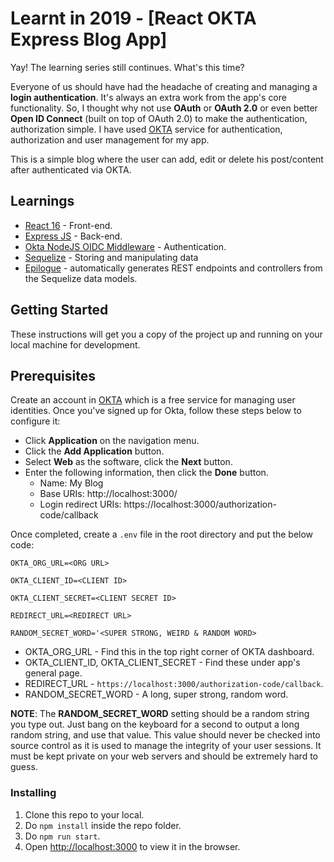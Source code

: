 # Learnt in 2019 - [React OKTA Express Blog App]

Yay! The learning series still continues. What's this time?

Everyone of us should have had the headache of creating and managing a **login authentication**. It's always an extra work from the app's core functionality. So, I thought why not use **OAuth** or **OAuth 2.0** or even better **Open ID Connect** (built on top of OAuth 2.0) to make the authentication, authorization simple. I have used [OKTA](https://developer.okta.com/) service for authentication, authorization and user management for my app.

This is a simple blog where the user can add, edit or delete his post/content after authenticated via OKTA.

## Learnings

* [React 16](https://reactjs.org/) - Front-end.
* [Express JS](https://expressjs.com/) - Back-end.
* [Okta NodeJS OIDC Middleware](https://github.com/okta/okta-oidc-js/tree/master/packages/oidc-middleware) - Authentication.
* [Sequelize](https://github.com/sequelize/sequelize) - Storing and manipulating data
* [Epilogue](https://github.com/dchester/epilogue) - automatically generates REST endpoints and controllers from the Sequelize data models.

## Getting Started

These instructions will get you a copy of the project up and running on your local machine for development.

## Prerequisites

Create an account in [OKTA](https://developer.okta.com/) which is a free service for managing user identities.
Once you've signed up for Okta, follow these steps below to configure it:

* Click **Application** on the navigation menu.
* Click the **Add Application** button.
* Select **Web** as the software, click the **Next** button.
* Enter the following information, then click the **Done** button.
    * Name: My Blog
    * Base URIs: http://localhost:3000/
    * Login redirect URIs: https://localhost:3000/authorization-code/callback

Once completed, create a ```.env``` file in the root directory and put the below code:

```OKTA_ORG_URL=<ORG URL>```

```OKTA_CLIENT_ID=<CLIENT ID>```

```OKTA_CLIENT_SECRET=<CLIENT SECRET ID>```

```REDIRECT_URL=<REDIRECT URL>```

```RANDOM_SECRET_WORD='<SUPER STRONG, WEIRD & RANDOM WORD>```

* OKTA_ORG_URL - Find this in the top right corner of OKTA dashboard.
* OKTA_CLIENT_ID, OKTA_CLIENT_SECRET - Find these under app's general page.
* REDIRECT_URL - ```https://localhost:3000/authorization-code/callback```.
* RANDOM_SECRET_WORD - A long, super strong, random word.

**NOTE**: The **RANDOM_SECRET_WORD** setting should be a random string you type out. Just bang on the keyboard for a second to output a long random string, and use that value. This value should never be checked into source control as it is used to manage the integrity of your user sessions. It must be kept private on your web servers and should be extremely hard to guess.

### Installing

1. Clone this repo to your local.
2. Do ```npm install``` inside the repo folder.
3. Do ```npm run start```.
4. Open [http://localhost:3000](http://localhost:3000) to view it in the browser.
